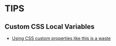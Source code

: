 

# TIPS

## Custom CSS Local Variables

- [Using CSS custom properties like this is a waste](src/lib/components/css_variables/CustomCSSLocalVariables.md)